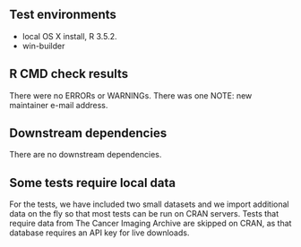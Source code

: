 ## Test environments
* local OS X install, R 3.5.2.
* win-builder

## R CMD check results
There were no ERRORs or WARNINGs. There was one NOTE: new maintainer e-mail address.

## Downstream dependencies
There are no downstream dependencies.

## Some tests require local data
For the tests, we have included two small datasets and we import additional data on the fly so that most tests can be run on CRAN servers. Tests that require data from The Cancer Imaging Archive are skipped on CRAN, as that database requires an API key for live downloads.
